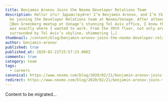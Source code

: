 ```yaml
---
title: Benjamin Aronov Joins the Nexmo Developer Relations Team
description: Hello! שלום! Здравствуйте! I’m Benjamin Aronov, and I’m thrilled to
  be joining the Developer Relations team at Nexmo/Vonage. After attending a
  🥑Ben Greenberg meetup at Vonage’s stunning Tel Aviv office, I knew that this
  was exactly where I wanted to work. From the 39th floor, not only are you
  surrounded by Tel Aviv’s skyline, shimmering […]
thumbnail: /content/blog/benjamin-aronov-joins-the-nexmo-developer-relations-team-dr/st-louis-1.jpg
author: benjamin-aronov
published: true
published_at: 2020-02-21T15:57:23.000Z
comments: true
category: team
tags:
  - careers
canonical: https://www.nexmo.com/blog/2020/02/21/benjamin-aronov-joins-the-nexmo-developer-relations-team-dr
redirect: https://www.nexmo.com/blog/2020/02/21/benjamin-aronov-joins-the-nexmo-developer-relations-team-dr
---
```


Content to be migrated...
